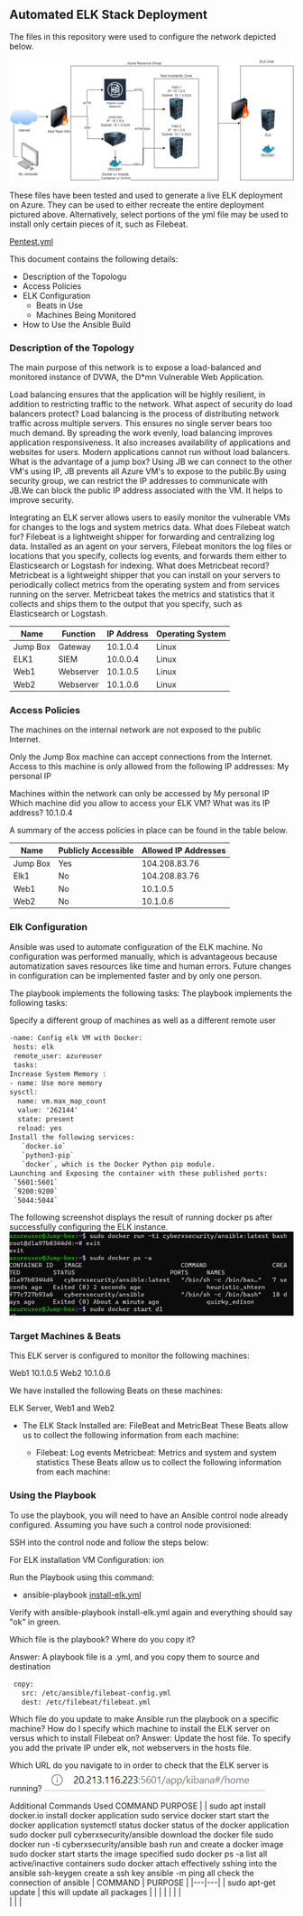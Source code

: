 ## Automated ELK Stack Deployment

The files in this repository were used to configure the network depicted below.

![](Diagrams/VM_Diagram.png)

These files have been tested and used to generate a live ELK deployment on Azure. They can be used to either recreate the entire deployment pictured above. Alternatively, select portions of the yml file may be used to install only certain pieces of it, such as Filebeat.

  [Pentest.yml](Ansible/Pentest.yml)

This document contains the following details:
- Description of the Topologu
- Access Policies
- ELK Configuration
  - Beats in Use
  - Machines Being Monitored
- How to Use the Ansible Build


### Description of the Topology

The main purpose of this network is to expose a load-balanced and monitored instance of DVWA, the D*mn Vulnerable Web Application.

Load balancing ensures that the application will be highly resilient, in addition to restricting traffic to the network.
What aspect of security do load balancers protect?
Load balancing is the process of distributing network traffic across multiple servers. This ensures no single server bears too much demand. By spreading the work evenly, load balancing improves application responsiveness. It also increases availability of applications and websites for users. Modern applications cannot run without load balancers.
What is the advantage of a jump box? 
Using JB we can connect to the other VM's using IP, JB prevents all Azure VM's to expose to the public.By using security group, we can restrict the IP addresses to communicate with JB.We can block the public IP address associated with the VM. It helps to improve security.

Integrating an ELK server allows users to easily monitor the vulnerable VMs for changes to the logs and system metrics data.
What does Filebeat watch for?
Filebeat is a lightweight shipper for forwarding and centralizing log data. Installed as an agent on your servers, Filebeat monitors the log files or locations that you specify, collects log events, and forwards them either to Elasticsearch or Logstash for indexing.
What does Metricbeat record?
Metricbeat is a lightweight shipper that you can install on your servers to periodically collect metrics from the operating system and from services running on the server. Metricbeat takes the metrics and statistics that it collects and ships them to the output that you specify, such as Elasticsearch or Logstash.



| Name     | Function | IP Address | Operating System |
|----------|----------|------------|------------------|
| Jump Box | Gateway  | 10.1.0.4   | Linux            |
| ELK1     | SIEM         | 10.0.0.4   | Linux            |
| Web1     | Webserver         | 10.1.0.5   | Linux            |
| Web2     | Webserver         | 10.1.0.6   | Linux            |

### Access Policies

The machines on the internal network are not exposed to the public Internet. 

Only the Jump Box machine can accept connections from the Internet. Access to this machine is only allowed from the following IP addresses:
My personal IP 


Machines within the network can only be accessed by 
My personal IP
Which machine did you allow to access your ELK VM? What was its IP address? 10.1.0.4

A summary of the access policies in place can be found in the table below.

| Name     | Publicly Accessible | Allowed IP Addresses |
|----------|---------------------|----------------------|
| Jump Box | Yes                 | 104.208.83.76
   Elk1    |  No                 |  104.208.83.76 
|  Web1        |   No                  | 10.1.0.5                     |
|  Web2        |   No                  | 10.1.0.6                     |

### Elk Configuration

Ansible was used to automate configuration of the ELK machine. No configuration was performed manually, which is advantageous because automatization saves resources like time and human errors. Future changes in configuration can be implemented faster and by only one person.

The playbook implements the following tasks:
The playbook implements the following tasks:

Specify a different group of machines as well as a different remote user
```
-name: Config elk VM with Docker:
 hosts: elk
 remote_user: azureuser
 tasks:
Increase System Memory :
- name: Use more memory
sysctl:
  name: vm.max_map_count
  value: '262144'
  state: present
  reload: yes
Install the following services:
   `docker.io`
   `python3-pip`
   `docker`, which is the Docker Python pip module.
Launching and Exposing the container with these published ports:
 `5601:5601` 
 `9200:9200`
 `5044:5044`
 ```
The following screenshot displays the result of running docker ps after successfully configuring the ELK instance.
![Screenshot](Diagrams/Docker1.png)
### Target Machines & Beats

This ELK server is configured to monitor the following machines:

Web1 	  10.1.0.5
Web2		10.1.0.6

We have installed the following Beats on these machines:

ELK Server, Web1 and Web2

- The ELK Stack Installed are: FileBeat and MetricBeat
These Beats allow us to collect the following information from each machine:

  - Filebeat: Log events
Metricbeat: Metrics and system and system statistics
These Beats allow us to collect the following information from each machine:


### Using the Playbook

To use the playbook, you will need to have an Ansible control node already configured. Assuming you have such a control node provisioned:

SSH into the control node and follow the steps below:

For ELK installation VM Configuration:
ion


Run the Playbook using this command:                      
  - ansible-playbook [install-elk.yml](Ansible/Elk.yml)

Verify with ansible-playbook install-elk.yml again and everything should say "ok" in green.

Which file is the playbook? Where do you copy it?

Answer: A playbook file is a .yml, and you copy them to source and destination

     copy:
       src: /etc/ansible/filebeat-config.yml
       dest: /etc/filebeat/filebeat.yml
Which file do you update to make Ansible run the playbook on a specific machine? How do I specify which machine to install the ELK server on versus which to install Filebeat on?
Answer: Update the host file. To specify you add the private IP under elk, not webservers in the hosts file.

Which URL do you navigate to in order to check that the ELK server is running?
![Diagram](Diagrams/Kibana%20screenshot.png)

Additional Commands Used
COMMAND	PURPOSE
| 	| 
sudo apt install docker.io	install docker application
sudo service docker start	start the docker application
systemctl status docker	status of the docker application
sudo docker pull cyberxsecurity/ansible	download the docker file
sudo docker run -ti cyberxsecurity/ansible bash	run and create a docker image
sudo docker start	starts the image specified
sudo docker ps -a	list all active/inactive containers
sudo docker attach	effectively sshing into the ansible
ssh-keygen	create a ssh key
ansible -m ping all	check the connection of ansible 
| COMMAND	 | PURPOSE   | 
|---|---|
|  sudo apt-get update | this will update all packages  |   |   |   |
|   |   |   
|   |   |   
